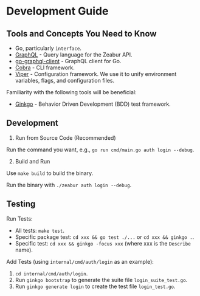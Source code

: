 # Development Guide

## Tools and Concepts You Need to Know

* Go, particularly `interface`.
* [GraphQL](https://graphql.org/) - Query language for the Zeabur API.
* [go-graphql-client](https://github.com/hasura/go-graphql-client) - GraphQL client for Go.
* [Cobra](https://github.com/spf13/cobra) - CLI framework.
* [Viper](https://github.com/spf13/viper) - Configuration framework. We use it to unify environment variables, flags, and configuration files.

Familiarity with the following tools will be beneficial:

* [Ginkgo](https://onsi.github.io/ginkgo/) - Behavior Driven Development (BDD) test framework.

## Development

1. Run from Source Code (Recommended)

Run the command you want, e.g., `go run cmd/main.go auth login --debug`.

2. Build and Run

Use `make build` to build the binary.

Run the binary with `./zeabur auth login --debug`.

## Testing

Run Tests:

* All tests: `make test`.
* Specific package test: `cd xxx && go test ./...` or `cd xxx && ginkgo .`.
* Specific test: `cd xxx && ginkgo -focus xxx` (where xxx is the `Describe` name).

Add Tests (using `internal/cmd/auth/login` as an example):

1. `cd internal/cmd/auth/login`.
2. Run `ginkgo bootstrap` to generate the suite file `login_suite_test.go`.
3. Run `ginkgo generate login` to create the test file `login_test.go`.
